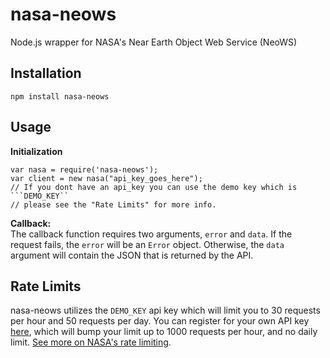 # nasa-neows
Node.js wrapper for NASA's Near Earth Object Web Service (NeoWS)

## Installation
```
npm install nasa-neows
```

## Usage
<b>Initialization</b>
```
var nasa = require('nasa-neows');
var client = new nasa("api_key_goes_here"); 
// If you dont have an api_key you can use the demo key which is ```DEMO_KEY``
// please see the "Rate Limits" for more info.
```

<b>Callback:</br></b>
The callback function requires two arguments, ```error``` and ```data```. If
the request fails, the ```error``` will be an ```Error``` object. Otherwise,
the ```data``` argument will contain the JSON that is returned by the API.


## Rate Limits
nasa-neows utilizes the ```DEMO_KEY``` api key which will limit you to 30 requests per hour and 50 requests per day. You can register for your own API key [here](https://api.nasa.gov/index.html#apply-for-an-api-key), which will bump your limit up to 1000 requests per hour, and no daily limit. [See more on NASA's rate limiting](https://api.nasa.gov/api.html#web-service-rate-limits).
